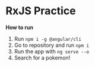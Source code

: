 # RxJS Practice

**How to run**

1. Run `npm i -g @angular/cli`
2. Go to repository and run `npm i`
3. Run the app with `ng serve --o`
4. Search for a pokemon!
